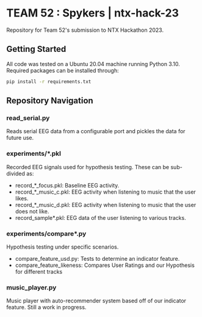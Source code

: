 # TEAM 52 : Spykers | ntx-hack-23
Repository for Team 52's submission to NTX Hackathon 2023.

## Getting Started
All code was tested on a Ubuntu 20.04 machine running Python 3.10. Required packages can be installed through:
```sh
pip install -r requirements.txt
```

## Repository Navigation
### read_serial.py
Reads serial EEG data from a configurable port and pickles the data for future use.

### experiments/\*.pkl
Recorded EEG signals used for hypothesis testing. These can be sub-divided as:
+ record\_\*\_focus.pkl: Baseline EEG activity.
+ record\_\*\_music_c.pkl: EEG activity when listening to music that the user likes.
+ record\_\*\_music_d.pkl: EEG activity when listening to music that the user does not like.
+ record\_sample\*.pkl: EEG data of the user listening to various tracks.

### experiments/compare\*.py
Hypothesis testing under specific scenarios.
+ compare_feature_usd.py: Tests to determine an indicator feature.
+ compare_feature_likeness: Compares User Ratings and our Hypothesis for different tracks

### music_player.py
Music player with auto-recommender system based off of our indicator feature. Still a work in progress.
